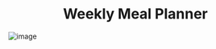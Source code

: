 <h1 align="center"> Weekly Meal Planner </h1>

![image](https://user-images.githubusercontent.com/81953271/129754207-f28161be-46f4-4a07-b525-99f019254f6e.png)

